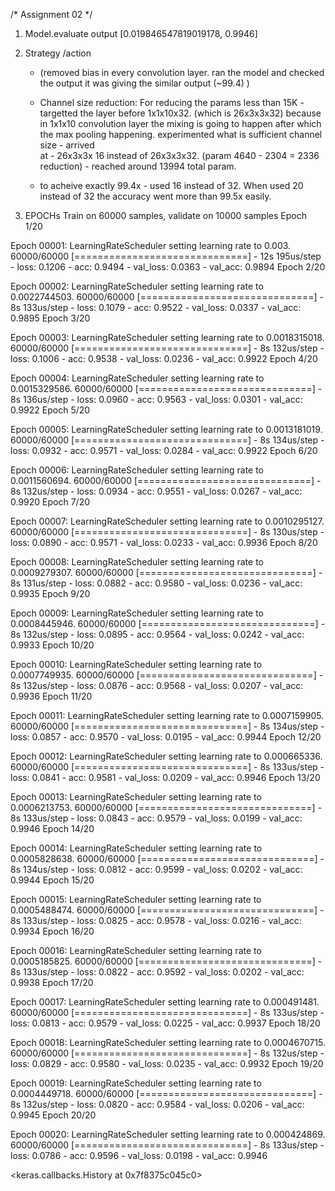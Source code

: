 
/* Assignment 02 */ 

1. Model.evaluate output
[0.019846547819019178, 0.9946] 

2. Strategy /action
     * (removed bias in every convolution layer. ran the model and checked the output it was giving the similar output (~99.4) )
     * Channel size reduction: 
     For reducing the params less than 15K - targetted the layer before 1x1x10x32. (which is 26x3x3x32) because in 1x1x10 convolution 
     layer the mixing is going to happen after which the max pooling happening. experimented what is sufficient channel size - arrived \
     at - 26x3x3x 16 instead of 26x3x3x32. (param 4640 - 2304 = 2336 reduction) - reached around 13994 total param. 
     
     * to acheive exactly 99.4x - used 16 instead of 32. When used 20 instead of 32 the accuracy went more than 99.5x easily.
     
 3. EPOCHs
 Train on 60000 samples, validate on 10000 samples
Epoch 1/20

Epoch 00001: LearningRateScheduler setting learning rate to 0.003.
60000/60000 [==============================] - 12s 195us/step - loss: 0.1206 - acc: 0.9494 - val_loss: 0.0363 - val_acc: 0.9894
Epoch 2/20

Epoch 00002: LearningRateScheduler setting learning rate to 0.0022744503.
60000/60000 [==============================] - 8s 133us/step - loss: 0.1079 - acc: 0.9522 - val_loss: 0.0337 - val_acc: 0.9895
Epoch 3/20

Epoch 00003: LearningRateScheduler setting learning rate to 0.0018315018.
60000/60000 [==============================] - 8s 132us/step - loss: 0.1006 - acc: 0.9538 - val_loss: 0.0236 - val_acc: 0.9922
Epoch 4/20

Epoch 00004: LearningRateScheduler setting learning rate to 0.0015329586.
60000/60000 [==============================] - 8s 136us/step - loss: 0.0960 - acc: 0.9563 - val_loss: 0.0301 - val_acc: 0.9922
Epoch 5/20

Epoch 00005: LearningRateScheduler setting learning rate to 0.0013181019.
60000/60000 [==============================] - 8s 134us/step - loss: 0.0932 - acc: 0.9571 - val_loss: 0.0284 - val_acc: 0.9922
Epoch 6/20

Epoch 00006: LearningRateScheduler setting learning rate to 0.0011560694.
60000/60000 [==============================] - 8s 132us/step - loss: 0.0934 - acc: 0.9551 - val_loss: 0.0267 - val_acc: 0.9920
Epoch 7/20

Epoch 00007: LearningRateScheduler setting learning rate to 0.0010295127.
60000/60000 [==============================] - 8s 130us/step - loss: 0.0890 - acc: 0.9571 - val_loss: 0.0233 - val_acc: 0.9936
Epoch 8/20

Epoch 00008: LearningRateScheduler setting learning rate to 0.0009279307.
60000/60000 [==============================] - 8s 131us/step - loss: 0.0882 - acc: 0.9580 - val_loss: 0.0236 - val_acc: 0.9935
Epoch 9/20

Epoch 00009: LearningRateScheduler setting learning rate to 0.0008445946.
60000/60000 [==============================] - 8s 132us/step - loss: 0.0895 - acc: 0.9564 - val_loss: 0.0242 - val_acc: 0.9933
Epoch 10/20

Epoch 00010: LearningRateScheduler setting learning rate to 0.0007749935.
60000/60000 [==============================] - 8s 132us/step - loss: 0.0876 - acc: 0.9568 - val_loss: 0.0207 - val_acc: 0.9936
Epoch 11/20

Epoch 00011: LearningRateScheduler setting learning rate to 0.0007159905.
60000/60000 [==============================] - 8s 134us/step - loss: 0.0857 - acc: 0.9570 - val_loss: 0.0195 - val_acc: 0.9944
Epoch 12/20

Epoch 00012: LearningRateScheduler setting learning rate to 0.000665336.
60000/60000 [==============================] - 8s 133us/step - loss: 0.0841 - acc: 0.9581 - val_loss: 0.0209 - val_acc: 0.9946
Epoch 13/20

Epoch 00013: LearningRateScheduler setting learning rate to 0.0006213753.
60000/60000 [==============================] - 8s 133us/step - loss: 0.0843 - acc: 0.9579 - val_loss: 0.0199 - val_acc: 0.9946
Epoch 14/20

Epoch 00014: LearningRateScheduler setting learning rate to 0.0005828638.
60000/60000 [==============================] - 8s 134us/step - loss: 0.0812 - acc: 0.9599 - val_loss: 0.0202 - val_acc: 0.9944
Epoch 15/20

Epoch 00015: LearningRateScheduler setting learning rate to 0.0005488474.
60000/60000 [==============================] - 8s 133us/step - loss: 0.0825 - acc: 0.9578 - val_loss: 0.0216 - val_acc: 0.9934
Epoch 16/20

Epoch 00016: LearningRateScheduler setting learning rate to 0.0005185825.
60000/60000 [==============================] - 8s 133us/step - loss: 0.0822 - acc: 0.9592 - val_loss: 0.0202 - val_acc: 0.9938
Epoch 17/20

Epoch 00017: LearningRateScheduler setting learning rate to 0.000491481.
60000/60000 [==============================] - 8s 133us/step - loss: 0.0813 - acc: 0.9579 - val_loss: 0.0225 - val_acc: 0.9937
Epoch 18/20

Epoch 00018: LearningRateScheduler setting learning rate to 0.0004670715.
60000/60000 [==============================] - 8s 132us/step - loss: 0.0829 - acc: 0.9580 - val_loss: 0.0235 - val_acc: 0.9932
Epoch 19/20

Epoch 00019: LearningRateScheduler setting learning rate to 0.0004449718.
60000/60000 [==============================] - 8s 132us/step - loss: 0.0820 - acc: 0.9584 - val_loss: 0.0206 - val_acc: 0.9945
Epoch 20/20

Epoch 00020: LearningRateScheduler setting learning rate to 0.000424869.
60000/60000 [==============================] - 8s 133us/step - loss: 0.0786 - acc: 0.9596 - val_loss: 0.0198 - val_acc: 0.9946

<keras.callbacks.History at 0x7f8375c045c0>
